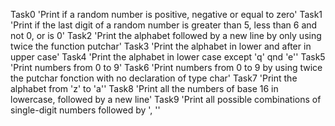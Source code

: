 Task0 'Print if a random number is positive, negative or equal to zero'
Task1 'Print if the last digit of a random number is greater than 5, less than 6 and not 0, or is 0'
Task2 'Print the alphabet followed by a new line by only using twice the function putchar'
Task3 'Print the alphabet in lower and after in upper case'
Task4 'Print the alphabet in lower case except 'q' qnd 'e''
Task5 'Print numbers from 0 to 9'
Task6 'Print numbers from 0 to 9 by using twice the putchar fonction with no declaration of type char'
Task7 'Print the alphabet from 'z' to 'a''
Task8 'Print all the numbers of base 16 in lowercase, followed by a new line'
Task9 'Print all possible combinations of single-digit numbers followed by ', ''